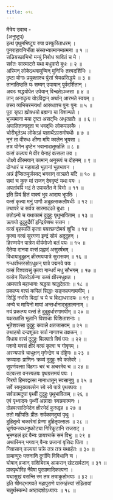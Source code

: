 ```yaml
---
title: ०१८
---
```

मैत्रेय उवाच -  
(अनुष्टुप्)  
इत्थं पृथुमभिष्टूय रुषा प्रस्फुरिताधरम् ।  
पुनराहावनिर्भीता संस्तभ्यात्मानमात्मना ॥ १ ॥  
सन्नियच्छाभिभो मन्युं निबोध श्रावितं च मे ।  
सर्वतः सारमादत्ते यथा मधुकरो बुधः ॥ २ ॥  
अस्मिन् लोकेऽथवामुष्मिन् मुनिभिः तत्त्वदर्शिभिः ।  
दृष्टा योगाः प्रयुक्ताश्च पुंसां श्रेयःप्रसिद्धये ॥ ३ ॥  
तानातिष्ठति यः सम्यग् उपायान् पूर्वदर्शितान् ।  
अवरः श्रद्धयोपेत उपेयान् विन्दतेऽञ्जसा ॥ ४ ॥  
तान् अनादृत्य योऽविद्वान् अर्थान् आरभते स्वयम् ।  
तस्य व्यभिचरन्त्यर्था आरब्धाश्च पुनः पुनः ॥ ५ ॥  
पुरा सृष्टा ह्योषधयो ब्रह्मणा या विशाम्पते ।  
भुज्यमाना मया दृष्टा असद्‌भिः अधृतव्रतैः ॥ ॥ ६ ॥  
अपालितानादृता च भवद्‌भिः लोकपालकैः ।  
चोरीभूतेऽथ लोकेऽहं यज्ञार्थेऽग्रसमोषधीः ॥ ७ ॥  
नूनं ता वीरुधः क्षीणा मयि कालेन भूयसा ।  
तत्र योगेन दृष्टेन भवानादातुमर्हति ॥ ८ ॥  
वत्सं कल्पय मे वीर येनाहं वत्सला तव ।  
धोक्ष्ये क्षीरमयान् कामान् अनुरूपं च दोहनम् ॥ ९ ॥  
दोग्धारं च महाबाहो भूतानां भूतभावन ।  
अन्नं ईप्सितमूर्जस्वद् भगवान् वाञ्छते यदि ॥ १० ॥  
समां च कुरु मां राजन् देववृष्टं यथा पयः ।  
अपर्तावपि भद्रं ते उपावर्तेत मे विभो ॥ ११ ॥  
इति प्रियं हितं वाक्यं भुव आदाय भूपतिः ।  
वत्सं कृत्वा मनुं पाणौ अदुहत्सकलौषधीः ॥ १२ ॥  
तथापरे च सर्वत्र सारमाददते बुधाः ।  
ततोऽन्ये च यथाकामं दुदुहुः पृथुभाविताम् ॥ १३ ॥  
ऋषयो दुदुहुर्देवीं इन्द्रियेष्वथ सत्तम ।  
वत्सं बृहस्पतिं कृत्वा पयश्छन्दोमयं शुचि ॥ १४ ॥  
कृत्वा वत्सं सुरगणा इन्द्रं सोमं अदूदुहन् ।  
हिरण्मयेन पात्रेण वीर्यमोजो बलं पयः ॥ १५ ॥  
दैतेया दानवा वत्सं प्रह्लादं असुरर्षभम् ।  
विधायादूदुहन् क्षीरमयःपात्रे सुरासवम् ॥ १६ ॥  
गन्धर्वाप्सरसोऽधुक्षन् पात्रे पद्ममये पयः ।  
वत्सं विश्वावसुं कृत्वा गान्धर्वं मधु सौभगम् ॥ १७ ॥  
वत्सेन पितरोऽर्यम्णा कव्यं क्षीरमधुक्षत ।  
आमपात्रे महाभागाः श्रद्धया श्राद्धदेवताः ॥ १८ ॥  
प्रकल्प्य वत्सं कपिलं सिद्धाः सङ्‌कल्पनामयीम् ।  
सिद्धिं नभसि विद्यां च ये च विद्याधरादयः ॥ १९ ॥  
अन्ये च मायिनो मायां अन्तर्धानाद्भुतात्मनाम् ।  
मयं प्रकल्प्य वत्सं ते दुदुहुर्धारणामयीम् ॥ २० ॥  
यक्षरक्षांसि भूतानि पिशाचाः पिशिताशनाः ।  
भूतेशवत्सा दुदुहुः कपाले क्षतजासवम् ॥ २१ ॥  
तथाहयो दन्दशूकाः सर्पा नागाश्च तक्षकम् ।  
विधाय वत्सं दुदुहुः बिलपात्रे विषं पयः ॥ २२ ॥  
पशवो यवसं क्षीरं वत्सं कृत्वा च गोवृषम् ।  
अरण्यपात्रे चाधुक्षन् मृगेन्द्रेण च दंष्ट्रिणः ॥ २३ ॥  
क्रव्यादाः प्राणिनः क्रव्यं दुदुहुः स्वे कलेवरे ।  
सुपर्णवत्सा विहगाः चरं च अचरमेव च ॥ २४ ॥  
वटवत्सा वनस्पतयः पृथग्रसमयं पयः ।  
गिरयो हिमवद्वत्सा नानाधातून् स्वसानुषु ॥ २५ ॥  
सर्वे स्वमुख्यवत्सेन स्वे स्वे पात्रे पृथक्पयः ।  
सर्वकामदुघां पृथ्वीं दुदुहुः पृथुभाविताम् ॥ २६ ॥  
एवं पृथ्वादयः पृथ्वीं अन्नादाः स्वन्नमात्मनः ।  
दोहवत्सादिभेदेन क्षीरभेदं कुरूद्वह ॥ २७ ॥  
ततो महीपतिः प्रीतः सर्वकामदुघां पृथुः ।  
दुहितृत्वे चकारेमां प्रेम्णा दुहितृवत्सलः ॥ २८ ॥  
चूर्णयन्स्वधनुष्कोट्या गिरिकूटानि राजराट् ।  
भूमण्डलं इदं वैन्यः प्रायश्चक्रे समं विभुः ॥ २९ ॥  
अथास्मिन् भगवान् वैन्यः प्रजानां वृत्तिदः पिता ।  
निवासान् कल्पयां चक्रे तत्र तत्र यथार्हतः ॥ ३० ॥  
ग्रामान्पुरः पत्तनानि दुर्गाणि विविधानि च ।  
घोषान् व्रजान् सशिबिराब् आकरान् खेटखर्वटान् ॥ ३१ ॥  
प्राक्पृथोरिह नैवैषा पुरग्रामादिकल्पना ।  
यथासुखं वसन्ति स्म तत्र तत्राकुतोभयाः ॥ ३२ ॥  
इति श्रीमद्‌भागवते महापुराणे पारमहंस्यां संहितायां  
चतुर्थस्कन्धे अष्टादशोऽध्यायः ॥ १८ ॥